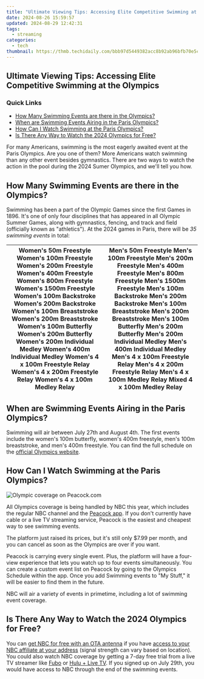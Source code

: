```yaml
---
title: "Ultimate Viewing Tips: Accessing Elite Competitive Swimming at the Olympics"
date: 2024-08-26 15:59:57
updated: 2024-08-29 12:42:31
tags:
  - streaming
categories:
  - tech
thumbnail: https://thmb.techidaily.com/bbb97d5449382acc8b92ab96bfb70e5ca97a93f11d2d4de93a06ce4ca47d0742.jpg
---
```


## Ultimate Viewing Tips: Accessing Elite Competitive Swimming at the Olympics

### Quick Links

* [How Many Swimming Events are there in the Olympics?](https://youtube-tips.techidaily.com/bes-premier-guide-to-top-notch-gear/)
* [When are Swimming Events Airing in the Paris Olympics?](https://tiktok-video-recordings.techidaily.com/prime-10-tiktok-creators-tools-for-w-insiders-for-2024/)
* [How Can I Watch Swimming at the Paris Olympics?](https://phone-solutions.techidaily.com/5-ways-to-reset-tecno-spark-10c-without-volume-buttons-drfone-by-drfone-reset-android-reset-android/)
* [Is There Any Way to Watch the 2024 Olympics for Free?](https://extra-hints.techidaily.com/updated-cinematic-frontiers-the-top-sci-fi-journeys-to-new-worlds/)

 For many Americans, swimming is the most eagerly awaited event at the Paris Olympics. Are you one of them? More Americans watch swimming than any other event besides gymnastics. There are two ways to watch the action in the pool during the 2024 Sumer Olympics, and we'll tell you how.

##  How Many Swimming Events are there in the Olympics?

 Swimming has been a part of the Olympic Games since the first Games in 1896\. It's one of only four disciplines that has appeared in all Olympic Summer Games, along with gymnastics, fencing, and track and field (officially known as "athletics"). At the 2024 games in Paris, there will be _35_ _swimming_ _events_ in total:

| Women's 50m Freestyle  Women's 100m Freestyle  Women's 200m Freestyle  Women's 400m Freestyle  Women's 800m Freestyle  Women's 1500m Freestyle  Women's 100m Backstroke  Women's 200m Backstroke  Women's 100m Breaststroke  Women's 200m Breaststroke  Women's 100m Butterfly  Women's 200m Butterfly  Women's 200m Individual Medley  Women's 400m Individual Medley  Women's 4 x 100m Freestyle Relay  Women's 4 x 200m Freestyle Relay  Women's 4 x 100m Medley Relay | Men's 50m Freestyle  Men's 100m Freestyle  Men's 200m Freestyle  Men's 400m Freestyle  Men's 800m Freestyle  Men's 1500m Freestyle  Men's 100m Backstroke  Men's 200m Backstroke  Men's 100m Breaststroke  Men's 200m Breaststroke  Men's 100m Butterfly  Men's 200m Butterfly  Men's 200m Individual Medley  Men's 400m Individual Medley  Men's 4 x 100m Freestyle Relay  Men's 4 x 200m Freestyle Relay  Men's 4 x 100m Medley Relay  Mixed 4 x 100m Medley Relay |
| ------------------------------------------------------------------------------------------------------------------------------------------------------------------------------------------------------------------------------------------------------------------------------------------------------------------------------------------------------------------------------------------------------------------------------------------------------------------------- | -------------------------------------------------------------------------------------------------------------------------------------------------------------------------------------------------------------------------------------------------------------------------------------------------------------------------------------------------------------------------------------------------------------------------------------------------------------------- |

##  When are Swimming Events Airing in the Paris Olympics?

 Swimming will air between July 27th and August 4th. The first events include the women's 100m butterfly, women's 400m freestyle, men's 100m breaststroke, and men's 400m freestyle. You can find the full schedule on the [official Olympics website](https://olympics.com/en/paris-2024/schedule/swimming?day=27-july).

##  How Can I Watch Swimming at the Paris Olympics?

![Olympic coverage on Peacock.com](https://static1.howtogeekimages.com/wordpress/wp-content/uploads/2024/07/2024-07-19_12-55-57.png) 

 All Olympics coverage is being handled by NBC this year, which includes the regular NBC channel and the [Peacock app](https://www.peacocktv.com/). If you don't currently have cable or a live TV streaming service, Peacock is the easiest and cheapest way to see swimming events.

 The platform just raised its prices, but it's still only $7.99 per month, and you can cancel as soon as the Olympics are over if you want.

 Peacock is carrying every single event. Plus, the platform will have a four-view experience that lets you watch up to four events simultaneously. You can create a custom event list on Peacock by going to the Olympics Schedule within the app. Once you add Swimming events to "My Stuff," it will be easier to find them in the future.

 NBC will air a variety of events in primetime, including a lot of swimming event coverage.

##  Is There Any Way to Watch the 2024 Olympics for Free?

 You can [get NBC for free with an OTA antenna](https://sound-issues.techidaily.com/how-to-fix-a-non-functioning-steelseries-arctis-pro-microphone-complete-solution/) if you have [access to your NBC affiliate at your address](https://twitter-videos.techidaily.com/updated-crossing-platforms-upload-video-to-twittertumblr/) (signal strength can vary based on location). You could also watch NBC coverage by getting a 7-day free trial from a live TV streamer like [Fubo](https://www.fubo.tv/) or [Hulu + Live TV](https://disneyplus.bn5x.net/c/156932/564546/9358?subId1=UUhtgUeUpU2004442&subId2=ehtg&u=https%3A%2F%2Fwww.hulu.com%2Fwelcome&ourl=https%3A%2F%2Fwww.hulu.com%2F). If you signed up on July 29th, you would have access to NBC through the end of the swimming events.

<ins class="adsbygoogle"
     style="display:block"
     data-ad-format="autorelaxed"
     data-ad-client="ca-pub-7571918770474297"
     data-ad-slot="1223367746"></ins>



<ins class="adsbygoogle"
     style="display:block"
     data-ad-client="ca-pub-7571918770474297"
     data-ad-slot="8358498916"
     data-ad-format="auto"
     data-full-width-responsive="true"></ins>
